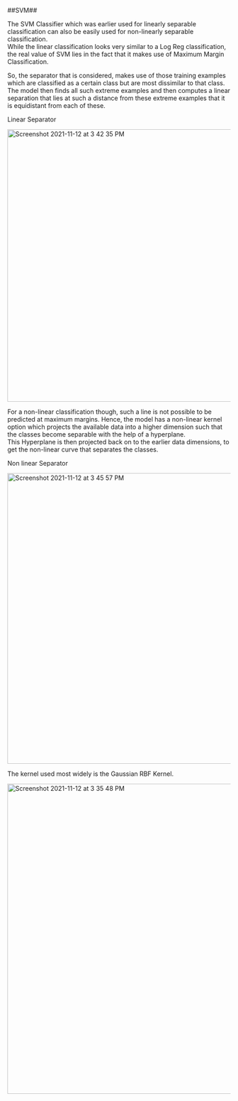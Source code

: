 ##SVM##  

The SVM Classifier which was earlier used for linearly separable classification can also be easily used for non-linearly separable classification.  
While the linear classification looks very similar to a Log Reg classification, the real value of SVM lies in the fact that it makes use of Maximum Margin Classification. 

So, the separator that is considered, makes use of those training examples which are classified as a certain class but are most dissimilar to that class. The model then finds all such extreme examples and then computes a linear separation that lies at such a distance from these extreme examples that it is equidistant from each of these.

Linear Separator

<img width="614" alt="Screenshot 2021-11-12 at 3 42 35 PM" src="https://user-images.githubusercontent.com/61674750/141450142-e08cd9e9-ba51-4115-87bf-d1b8ace4d2de.png">


For a non-linear classification though, such a line is not possible to be predicted at maximum margins. Hence, the model has a non-linear kernel option which projects the available data into a higher dimension such that the classes become separable with the help of a hyperplane.  
This Hyperplane is then projected back on to the earlier data dimensions, to get the non-linear curve that separates the classes. 

Non linear Separator 

<img width="655" alt="Screenshot 2021-11-12 at 3 45 57 PM" src="https://user-images.githubusercontent.com/61674750/141450639-aa2c2c3d-6961-4428-81f4-bb1b7c11e311.png">

The kernel used most widely is the Gaussian RBF Kernel.

<img width="699" alt="Screenshot 2021-11-12 at 3 35 48 PM" src="https://user-images.githubusercontent.com/61674750/141450719-7b6f062b-d3cb-4cbf-ae65-e19f51aeaffc.png">
